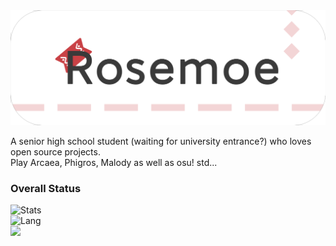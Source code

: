 <img src="/banner.png"/>

A senior high school student (waiting for university entrance?) who loves open source projects.   
Play Arcaea, Phigros, Malody as well as osu! std...
### Overall Status
![Stats](https://github-readme-stats.vercel.app/api?username=Rosemoe&show_icons=true&icon_color=990000&title_color=990000)    
![Lang](https://github-readme-stats.vercel.app/api/top-langs/?username=Rosemoe&layout=compact&title_color=990000&hide=javascript,html,css)   
![](https://komarev.com/ghpvc/?username=Rosemoe)  
